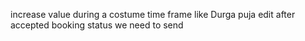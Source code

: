 increase value during a costume time frame like Durga puja
edit after accepted booking status we need to send 
 

